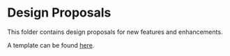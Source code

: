 # Design Proposals

This folder contains design proposals for new features and enhancements.

A template can be found [here](TEMPLATE.md).

